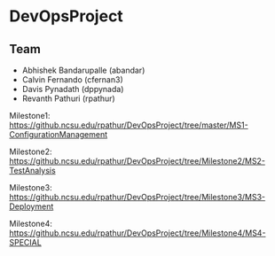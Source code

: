 # DevOpsProject

## Team
* Abhishek Bandarupalle (abandar)
* Calvin Fernando (cfernan3)
* Davis Pynadath (dppynada)
* Revanth Pathuri (rpathur)


Milestone1: https://github.ncsu.edu/rpathur/DevOpsProject/tree/master/MS1-ConfigurationManagement

Milestone2: https://github.ncsu.edu/rpathur/DevOpsProject/tree/Milestone2/MS2-TestAnalysis

Milestone3: https://github.ncsu.edu/rpathur/DevOpsProject/tree/Milestone3/MS3-Deployment

Milestone4: https://github.ncsu.edu/rpathur/DevOpsProject/tree/Milestone4/MS4-SPECIAL
